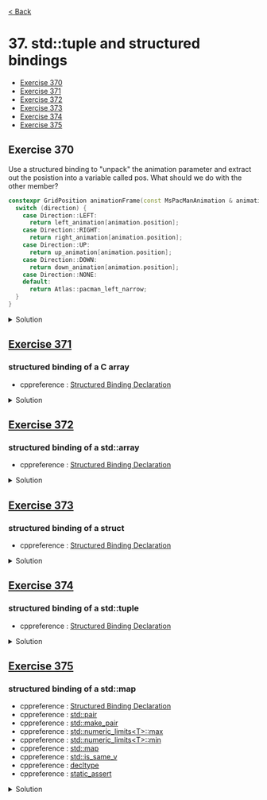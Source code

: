 [< Back](README.md)

# 37. std::tuple and structured bindings

* [Exercise 370](#exercise-370)
* [Exercise 371](#exercise-371)
* [Exercise 372](#exercise-372)
* [Exercise 373](#exercise-373)
* [Exercise 374](#exercise-374)
* [Exercise 375](#exercise-375)

## Exercise 370

Use a structured binding to "unpack" the animation parameter and extract out the posistion into a 
variable called pos. What should we do with the other member?

```cpp
constexpr GridPosition animationFrame(const MsPacManAnimation & animation, Direction direction) {
  switch (direction) {
    case Direction::LEFT:
      return left_animation[animation.position];
    case Direction::RIGHT:
      return right_animation[animation.position];
    case Direction::UP:
      return up_animation[animation.position];
    case Direction::DOWN:
      return down_animation[animation.position];
    case Direction::NONE:
    default:
      return Atlas::pacman_left_narrow;
  }
}
```

<details>
   <summary>Solution</summary>

```cpp
constexpr GridPosition animationFrame(const MsPacManAnimation & animation, Direction direction) {
  const auto & [pos, _] = animation;
  switch (direction) {
    case Direction::LEFT:
      return left_animation[pos];
    case Direction::RIGHT:
      return right_animation[pos];
    case Direction::UP:
      return up_animation[pos];
    case Direction::DOWN:
      return down_animation[pos];
    case Direction::NONE:
    default:
      return Atlas::pacman_left_narrow;
  }
}
```
</details>

## [Exercise 371][1]
### structured binding of a C array

* cppreference : [Structured Binding Declaration][2]

<details>
   <summary>Solution</summary>

```cpp
  auto [x, y, z] = chars;
```
</details>

## [Exercise 372][1]
### structured binding of a std::array

* cppreference : [Structured Binding Declaration][2]

<details>
   <summary>Solution</summary>

```cpp
  auto [x, y, z] = chars;
```
</details>

## [Exercise 373][1]
### structured binding of a struct

* cppreference : [Structured Binding Declaration][2]

<details>
   <summary>Solution</summary>

```cpp
  auto [xx, yy] = q;
```
</details>

## [Exercise 374][1]
### structured binding of a std::tuple

* cppreference : [Structured Binding Declaration][2]

<details>
   <summary>Solution</summary>

```cpp
  auto [xx, yy] = q;
```
</details>

## [Exercise 375][1]
### structured binding of a std::map

* cppreference : [Structured Binding Declaration][2]
* cppreference : [std::pair][3]
* cppreference : [std::make_pair][4]
* cppreference : [std::numeric_limits\<T\>::max][5]
* cppreference : [std::numeric_limits\<T\>::min][6]
* cppreference : [std::map][7]
* cppreference : [std::is_same_v][8]
* cppreference : [decltype][9]
* cppreference : [static_assert][10]

<details>
   <summary>Solution</summary>

```cpp
  std::pair<std::string, int> low_score = std::make_pair("", std::numeric_limits<int>::max());
  for (const auto & [name, score] : map) {
    static_assert(std::is_same_v<decltype(name), const std::string>);
    static_assert(std::is_same_v<decltype(score), const int>);
    // Find lowest score
    if (score < low_score.second)
      low_score = { name, score };
  }
```
</details>

[1]: 37_exercises.cpp
[2]: https://en.cppreference.com/w/cpp/language/structured_binding
[3]: https://en.cppreference.com/w/cpp/utility/pair
[4]: https://en.cppreference.com/w/cpp/utility/pair/make_pair
[5]: https://en.cppreference.com/w/cpp/types/numeric_limits/max
[6]: https://en.cppreference.com/w/cpp/types/numeric_limits/min
[7]: https://en.cppreference.com/w/cpp/container/map
[8]: https://en.cppreference.com/w/cpp/types/is_same
[9]: https://en.cppreference.com/w/cpp/language/decltype
[10]: https://en.cppreference.com/w/cpp/language/static_assert

